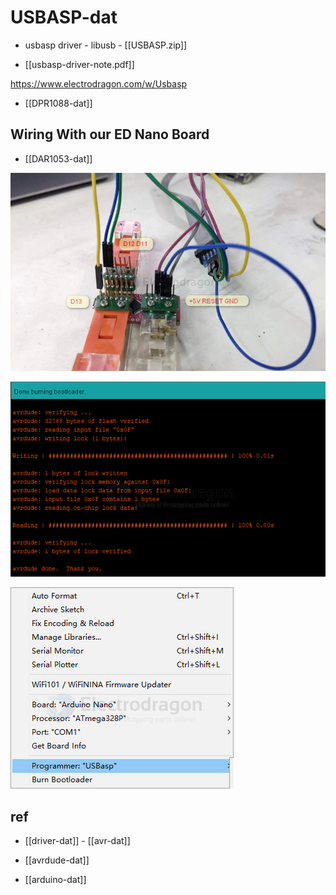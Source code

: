 
# USBASP-dat

- usbasp driver - libusb - [[USBASP.zip]]

- [[usbasp-driver-note.pdf]]

https://www.electrodragon.com/w/Usbasp

- [[DPR1088-dat]]

## Wiring With our ED Nano Board 

- [[DAR1053-dat]]

![](2024-06-18-19-14-22.png)

![](2024-06-18-19-15-17.png)

![](2024-06-18-19-15-57.png)

## ref 

- [[driver-dat]] - [[avr-dat]] 

- [[avrdude-dat]]

- [[arduino-dat]]

